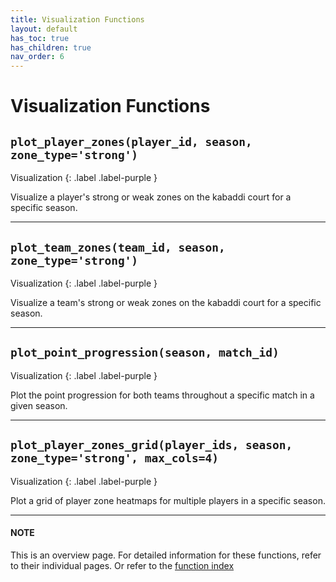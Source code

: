 ```yaml
---
title: Visualization Functions
layout: default
has_toc: true
has_children: true
nav_order: 6
---
```



# Visualization Functions


## `plot_player_zones(player_id, season, zone_type='strong')`
Visualization
{: .label .label-purple }

Visualize a player's strong or weak zones on the kabaddi court for a specific season.

---

## `plot_team_zones(team_id, season, zone_type='strong')`
Visualization
{: .label .label-purple }

Visualize a team's strong or weak zones on the kabaddi court for a specific season.

---

## `plot_point_progression(season, match_id)`
Visualization
{: .label .label-purple }

Plot the point progression for both teams throughout a specific match in a given season.

---

## `plot_player_zones_grid(player_ids, season, zone_type='strong', max_cols=4)`
Visualization
{: .label .label-purple }

Plot a grid of player zone heatmaps for multiple players in a specific season.

---

#### NOTE

This is an overview page. For detailed information for these functions, refer to their individual pages. Or refer to the [function index](/kabaddiPy/function-index.html)